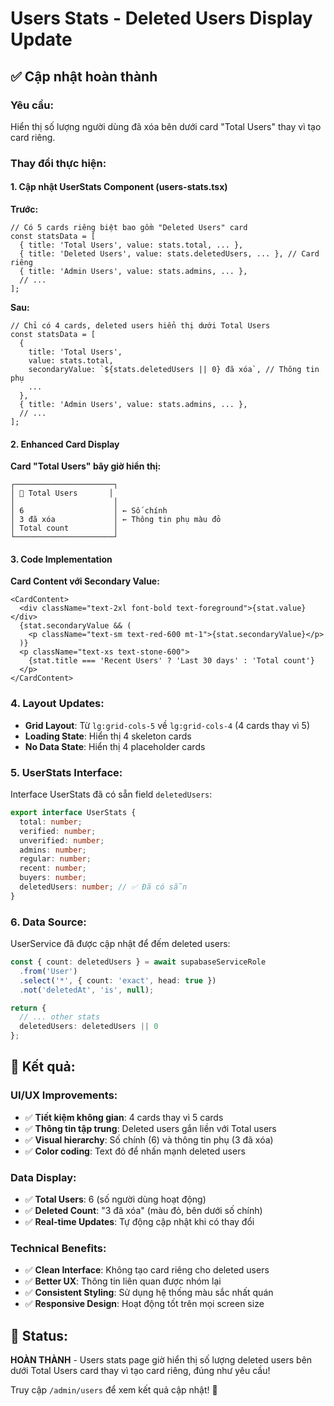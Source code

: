 # Users Stats - Deleted Users Display Update

## ✅ **Cập nhật hoàn thành**

### **Yêu cầu:** 
Hiển thị số lượng người dùng đã xóa bên dưới card "Total Users" thay vì tạo card riêng.

### **Thay đổi thực hiện:**

#### **1. Cập nhật UserStats Component (users-stats.tsx)**

**Trước:**
```tsx
// Có 5 cards riêng biệt bao gồm "Deleted Users" card
const statsData = [
  { title: 'Total Users', value: stats.total, ... },
  { title: 'Deleted Users', value: stats.deletedUsers, ... }, // Card riêng
  { title: 'Admin Users', value: stats.admins, ... },
  // ...
];
```

**Sau:**
```tsx
// Chỉ có 4 cards, deleted users hiển thị dưới Total Users
const statsData = [
  { 
    title: 'Total Users', 
    value: stats.total,
    secondaryValue: `${stats.deletedUsers || 0} đã xóa`, // Thông tin phụ
    ... 
  },
  { title: 'Admin Users', value: stats.admins, ... },
  // ...
];
```

#### **2. Enhanced Card Display**

**Card "Total Users" bây giờ hiển thị:**
```
┌──────────────────────┐
│ 👥 Total Users       │
│                      │
│ 6                    │ ← Số chính
│ 3 đã xóa             │ ← Thông tin phụ màu đỏ  
│ Total count          │
└──────────────────────┘
```

#### **3. Code Implementation**

**Card Content với Secondary Value:**
```tsx
<CardContent>
  <div className="text-2xl font-bold text-foreground">{stat.value}</div>
  {stat.secondaryValue && (
    <p className="text-sm text-red-600 mt-1">{stat.secondaryValue}</p>
  )}
  <p className="text-xs text-stone-600">
    {stat.title === 'Recent Users' ? 'Last 30 days' : 'Total count'}
  </p>
</CardContent>
```

### **4. Layout Updates:**

- **Grid Layout**: Từ `lg:grid-cols-5` về `lg:grid-cols-4` (4 cards thay vì 5)
- **Loading State**: Hiển thị 4 skeleton cards
- **No Data State**: Hiển thị 4 placeholder cards

### **5. UserStats Interface:**

Interface UserStats đã có sẵn field `deletedUsers`:
```typescript
export interface UserStats {
  total: number;
  verified: number;
  unverified: number;
  admins: number;
  regular: number;
  recent: number;
  buyers: number;
  deletedUsers: number; // ✅ Đã có sẵn
}
```

### **6. Data Source:**

UserService đã được cập nhật để đếm deleted users:
```typescript
const { count: deletedUsers } = await supabaseServiceRole
  .from('User')
  .select('*', { count: 'exact', head: true })
  .not('deletedAt', 'is', null);

return {
  // ... other stats
  deletedUsers: deletedUsers || 0
};
```

## 🎯 **Kết quả:**

### **UI/UX Improvements:**
- ✅ **Tiết kiệm không gian**: 4 cards thay vì 5 cards
- ✅ **Thông tin tập trung**: Deleted users gắn liền với Total users
- ✅ **Visual hierarchy**: Số chính (6) và thông tin phụ (3 đã xóa)
- ✅ **Color coding**: Text đỏ để nhấn mạnh deleted users

### **Data Display:**
- ✅ **Total Users**: 6 (số người dùng hoạt động)
- ✅ **Deleted Count**: "3 đã xóa" (màu đỏ, bên dưới số chính)
- ✅ **Real-time Updates**: Tự động cập nhật khi có thay đổi

### **Technical Benefits:**
- ✅ **Clean Interface**: Không tạo card riêng cho deleted users
- ✅ **Better UX**: Thông tin liên quan được nhóm lại
- ✅ **Consistent Styling**: Sử dụng hệ thống màu sắc nhất quán
- ✅ **Responsive Design**: Hoạt động tốt trên mọi screen size

## 🚀 **Status:**

**HOÀN THÀNH** - Users stats page giờ hiển thị số lượng deleted users bên dưới Total Users card thay vì tạo card riêng, đúng như yêu cầu!

Truy cập `/admin/users` để xem kết quả cập nhật! 🎉
